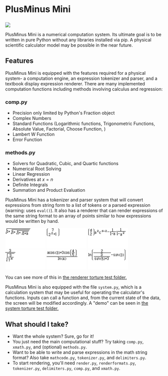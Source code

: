 # PlusMinus Mini
[<img src="https://i.ibb.co/fS61ZgD/untitled-1.png" width="250" align="middle"/>](image.png)

PlusMinus Mini is a numerical computation system. Its ultimate goal is to be written in pure Python without any libraries installed via pip.
A physical scientific calculator model may be possible in the near future.

## Features
PlusMinus Mini is equipped with the features required for a physical system- a computation engine, an expression tokenizer and parser, and a textbook display expression renderer. 
There are many implemented computation functions including methods involving calculus and regression:
### comp.py
- Precision only limited by Python's Fraction object
- Complex Numbers
- Standard Functions (Logarithmic functions, Trigonometric Functions, Absolute Value, Factorial, Choose Function, )
- Lambert W Function
- Error Function
### methods.py
- Solvers for Quadratic, Cubic, and Quartic functions
- Numerical Root Solving
- Linear Regression
- Derivatives at $x=n$
- Definite Integrals
- Summation and Product Evaluation

PlusMinus Mini has a tokenizer and parser system that will convert expressions from string form to a list of tokens or a parsed expression (warning: uses `eval()`). 
It also has a renderer that can render expressions of the same string format to an array of points similar to how expressions would be written by hand. 

![image 5](tortureTest/5.png) ![image 7](tortureTest/7.png) ![image 8](tortureTest/8.png) ![image 12](tortureTest/12.png) ![image 17](tortureTest/17.png) ![image 26](tortureTest/26.png) 

You can see more of this in [the renderer torture test folder.](/tortureTest)

PlusMinus Mini is also equipped with the file `system.py`, which is a calculation system that may be useful for operating the calculator's functions. Inputs can call a function and, 
from the current state of the data, the screen will be modified accordingly.
A "demo" can be seen in [the system torture test folder.](/systemTortureTest)
## What should I take?
- Want the whole system? Sure, go for it!
- You just need the main computational stuff? Try taking `comp.py`, `xmath.py`, and (optional) `methods.py`.
- Want to be able to write and parse expressions in the math string format? Also take `mathcode.py`, `tokenizer.py`, and `delimiters.py`.
- To start rendering, you'll need `render.py`, `renderformats.py`, `tokenizer.py`, `delimiters.py`, `comp.py`, and `xmath.py`.
